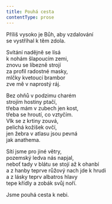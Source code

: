 ```yaml
---
title: Pouhá cesta
contentType: prose
---
```


<section>

Příliš vysoko je Bůh, aby vzdalování  
se vystříhal k těm zdola.

Svítání nadějně se lísá  
k nohám šlapoucím zemi,  
znovu se líbezně strojí  
za profil radostné masky,  
mlčky kvetoucí brambor  
zve mě v naprostý ráj.

Bez ohňů v podzimu charém  
strojím hostiny ptačí,  
třeba mám v zubech jen kost,  
třeba se hroutí, co vztyčím.  
Vlk se z krtiny zouvá,  
pelichá kožíšek ovčí,  
jen žebra v atlasu jsou pevná  
jak anathema.

Sítí jsme pro jiné větry,  
pozemský ledva nás napjal,  
neboť tady v blátu se stojí až k ohanbí  
a z hanby teprve růžový nach jde k hrudi  
a z lásky teprv albatros hlavy  
tepe křídly a zobák svůj noří.

Jsme pouhá cesta k nebi.

</section>
